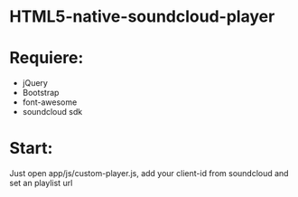 # HTML5-native-soundcloud-player

# Requiere:
<ul>
<li>jQuery </li>
<li>Bootstrap </li>
<li>font-awesome </li>
<li>soundcloud sdk </li>
</ul>

# Start:
  Just open app/js/custom-player.js, add your client-id from soundcloud and set an playlist url
